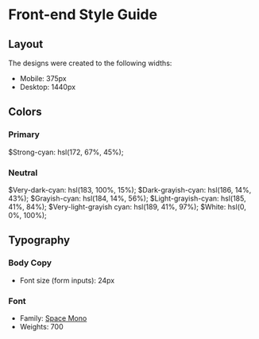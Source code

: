 # Front-end Style Guide

## Layout

The designs were created to the following widths:

- Mobile: 375px
- Desktop: 1440px

## Colors

### Primary

$Strong-cyan: hsl(172, 67%, 45%);

### Neutral

$Very-dark-cyan: hsl(183, 100%, 15%);
$Dark-grayish-cyan: hsl(186, 14%, 43%);
$Grayish-cyan: hsl(184, 14%, 56%);
$Light-grayish-cyan: hsl(185, 41%, 84%);
$Very-light-grayish cyan: hsl(189, 41%, 97%);
$White: hsl(0, 0%, 100%);

## Typography

### Body Copy

- Font size (form inputs): 24px

### Font

- Family: [Space Mono](https://fonts.google.com/specimen/Space+Mono)
- Weights: 700

